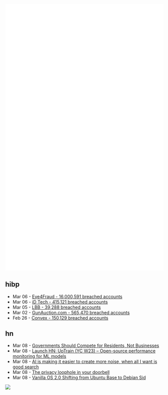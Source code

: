 ![Metrics](https://raw.githubusercontent.com/phixion/phixion/master/metrics.svg)

## hibp

<!--
for https://github.com/phixion/phixion/blob/main/.github/workflows/feeds.yml
-->
<!--START_SECTION:haveibeenpwnd-->
- Mar 06 - [Eye4Fraud - 16,000,591 breached accounts](https://haveibeenpwned.com/PwnedWebsites#Eye4Fraud)
- Mar 06 - [iD Tech - 415,121 breached accounts](https://haveibeenpwned.com/PwnedWebsites#iDTech)
- Mar 05 - [LBB - 39,288 breached accounts](https://haveibeenpwned.com/PwnedWebsites#LBB)
- Mar 02 - [GunAuction.com - 565,470 breached accounts](https://haveibeenpwned.com/PwnedWebsites#GunAuction)
- Feb 26 - [Convex - 150,129 breached accounts](https://haveibeenpwned.com/PwnedWebsites#Convex)
<!--END_SECTION:haveibeenpwnd-->

## hn

<!--
for https://github.com/phixion/phixion/blob/main/.github/workflows/feeds.yml
-->
<!--START_SECTION:hn-->
- Mar 08 - [Governments Should Compete for Residents, Not Businesses](https://www.bloomberg.com/opinion/articles/2023-03-07/amazon-hq2-pause-could-be-a-sign-of-a-new-era-for-development)
- Mar 08 - [Launch HN: UpTrain (YC W23) – Open-source performance monitoring for ML models](https://news.ycombinator.com/item?id=35069839)
- Mar 08 - [AI is making it easier to create more noise, when all I want is good search](https://rachsmith.com/i-want-good-search/)
- Mar 08 - [The privacy loophole in your doorbell](https://www.politico.com/news/2023/03/07/privacy-loophole-ring-doorbell-00084979)
- Mar 08 - [Vanilla OS 2.0 Shifting from Ubuntu Base to Debian Sid](https://www.phoronix.com/news/Vanilla-OS-2.0-Debian)
<!--END_SECTION:hn-->

<!--
for https://yhype.me
-->
![](https://hit.yhype.me/github/profile?user_id=13013670)
